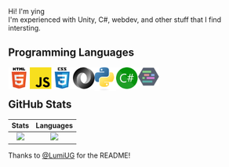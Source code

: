 Hi! I'm ying<br>
I'm experienced with Unity, C#, webdev, and other stuff that I find intersting.<br>
<!-- <img src="https://komarev.com/ghpvc/?username=LumiUG"> -->

## Programming Languages

<a href="https://www.w3.org/html">
	<img align=left alt="HTML W3Schools" width="44px" src="https://github.com/LumiUG/LumiUG/blob/main/images/html5.svg"/>
</a>
<a href="https://developer.mozilla.org/docs/Web/JavaScript">
	<img align=left alt="Javascript" width="44px" src="https://github.com/LumiUG/LumiUG/blob/main/images/javascript.svg"/>
</a>
<a href="https://www.w3schools.com/css">
	<img align=left alt="CSS" width="44px" src="https://github.com/LumiUG/LumiUG/blob/main/images/css.svg"/>
</a>
<a href="https://www.json.org/json-es.html">
	<img align=left alt="Json" width="44px" src="https://github.com/LumiUG/LumiUG/blob/main/images/json.svg"/>
</a>
<a href="https://www.python.org">
	<img align=left alt="Python" width="44px" src="https://github.com/LumiUG/LumiUG/blob/main/images/python.svg"/>
</a>
<a href="https://learn.microsoft.com/es-es/dotnet/csharp">
	<img align=left alt="C# (a bit)" width="44px" src="https://github.com/LumiUG/LumiUG/blob/main/images/csharp.png"/>
</a>
<!-- <a href="https://wikipedia.org/wiki/C%2B%2B">
	<img align=left alt="C++" width="44px" src="https://github.com/LumiUG/LumiUG/blob/main/images/cpp.svg"/>
</a> -->
<a href="https://minecraft.fandom.com/wiki/Function_(Java_Edition)">
	<img align=left alt="MCFunction" width="44px" src="https://github.com/LumiUG/LumiUG/blob/main/images/mcfunction.png"/>
</a>
<!-- <a href="https://git-scm.com">
	<img align=left alt="Git" width="44px" src="https://github.com/LumiUG/LumiUG/blob/main/images/git.svg"/>
</a> -->
<!-- <a href="https://unity.com">
	<img align=left alt="Unity" width="44px" src="https://github.com/LumiUG/LumiUG/blob/main/images/unity.png"/>
</a>
<a href="https://www.unrealengine.com">
	<img align=left alt="Unreal Engine" width="44px" src="https://github.com/LumiUG/LumiUG/blob/main/images/unreal.svg"/>
</a>
<a href="https://en.wikipedia.org/wiki/Bash_(Unix_shell)">
	<img align=left alt="Bash" width="44px" src="https://github.com/LumiUG/LumiUG/blob/main/images/bash.png"/>
</a>--><br><br> 

## GitHub Stats
| Stats | Languages |
| :---: | :---: |
| <img src="https://github-readme-stats.vercel.app/api?username=yingsonic&title_color=DA7885&text_color=E1B2A2&show_icons=true&icon_color=BB8470&bg_color=170F0C&hide_border=true&locale=en"><br> | <img src="https://github-readme-stats.vercel.app/api/top-langs?username=yingsonic&theme=gruvbox&show_icons=true&hide_border=true&locale=en&layout=compact"> |

<p>
    Thanks to <a href=https://github.com/LumiUG>@LumiUG</a> for the README!
</p>
